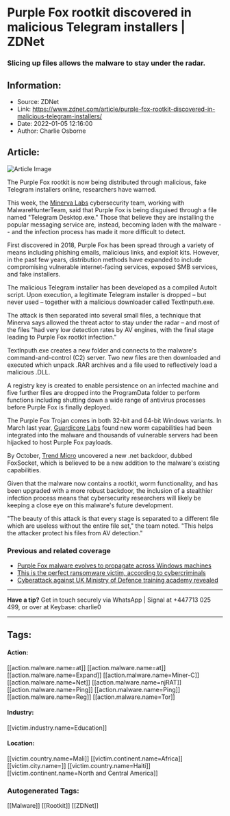 # Purple Fox rootkit discovered in malicious Telegram installers | ZDNet
### Slicing up files allows the malware to stay under the radar.

## Information:
+ Source: ZDNet
+ Link: https://www.zdnet.com/article/purple-fox-rootkit-discovered-in-malicious-telegram-installers/
+ Date: 2022-01-05 12:16:00
+ Author: Charlie Osborne


## Article:
![Article Image](https://www.zdnet.com/a/img/resize/ac23f5475eb67f67e44c9bb5e0b41e3d9a8919da/2021/12/15/5d6836ac-a637-410c-9381-0ff8754dd00f/shutterstock-2023392170.jpg?width=770&height=578&fit=crop&auto=webp)

The Purple Fox rootkit is now being distributed through malicious, fake Telegram installers online, researchers have warned. 


This week, the [Minerva Labs](https://blog.minerva-labs.com/malicious-telegram-installer-drops-purple-fox-rootkit) cybersecurity team, working with MalwareHunterTeam, said that Purple Fox is being disguised through a file named "Telegram Desktop.exe." Those that believe they are installing the popular messaging service are, instead, becoming laden with the malware -- and the infection process has made it more difficult to detect. 

First discovered in 2018, Purple Fox has been spread through a variety of means including phishing emails, malicious links, and exploit kits. However, in the past few years, distribution methods have expanded to include compromising vulnerable internet-facing services, exposed SMB services, and fake installers.  

The malicious Telegram installer has been developed as a compiled AutoIt script. Upon execution, a legitimate Telegram installer is dropped – but never used – together with a malicious downloader called TextInputh.exe.  

The attack is then separated into several small files, a technique that Minerva says allowed the threat actor to stay under the radar – and most of the files "had very low detection rates by AV engines, with the final stage leading to Purple Fox rootkit infection." 

TextInputh.exe creates a new folder and connects to the malware's command-and-control (C2) server. Two new files are then downloaded and executed which unpack .RAR archives and a file used to reflectively load a malicious .DLL. 

A registry key is created to enable persistence on an infected machine and five further files are dropped into the ProgramData folder to perform functions including shutting down a wide range of antivirus processes before Purple Fox is finally deployed. 






The Purple Fox Trojan comes in both 32-bit and 64-bit Windows variants. In March last year, [Guardicore Labs](https://www.zdnet.com/article/purple-fox-malware-evolves-to-propagate-across-windows-machines/) found new worm capabilities had been integrated into the malware and thousands of vulnerable servers had been hijacked to host Purple Fox payloads.  

By October, [Trend Micro](https://www.trendmicro.com/en_us/research/21/j/purplefox-adds-new-backdoor-that-uses-websockets.html) uncovered a new .net backdoor, dubbed FoxSocket, which is believed to be a new addition to the malware's existing capabilities.  

Given that the malware now contains a rootkit, worm functionality, and has been upgraded with a more robust backdoor, the inclusion of a stealthier infection process means that cybersecurity researchers will likely be keeping a close eye on this malware's future development.  

"The beauty of this attack is that every stage is separated to a different file which are useless without the entire file set," the team noted. "This helps the attacker protect his files from AV detection." 

###  Previous and related coverage

* [Purple Fox malware evolves to propagate across Windows machines](https://www.zdnet.com/article/purple-fox-malware-evolves-to-propagate-across-windows-machines/)
* [This is the perfect ransomware victim, according to cybercriminals](https://www.zdnet.com/article/this-is-the-perfect-ransomware-victim-according-to-cybercriminals/)
* [Cyberattack against UK Ministry of Defence training academy revealed](https://www.zdnet.com/article/ex-officer-reveals-cyberattack-against-uk-ministry-of-defence-training-academy/)



---

**Have a tip?** Get in touch securely via WhatsApp | Signal at +447713 025 499, or over at Keybase: charlie0



---





## Tags:

#### Action:
[[action.malware.name=at]] [[action.malware.name=at]] [[action.malware.name=Expand]] [[action.malware.name=Miner-C]] [[action.malware.name=Net]] [[action.malware.name=njRAT]] [[action.malware.name=Ping]] [[action.malware.name=Ping]] [[action.malware.name=Reg]] [[action.malware.name=Tor]]

#### Industry:
[[victim.industry.name=Education]]

#### Location:
[[victim.country.name=Mali]] [[victim.continent.name=Africa]] [[victim.city.name=]] [[victim.country.name=Haiti]] [[victim.continent.name=North and Central America]]

### Autogenerated Tags:
[[Malware]] [[Rootkit]] [[ZDNet]]

